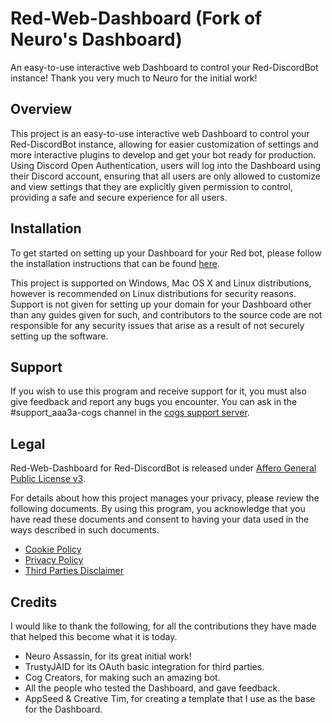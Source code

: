 # Red-Web-Dashboard (Fork of Neuro's Dashboard)
An easy-to-use interactive web Dashboard to control your Red-DiscordBot instance! Thank you very much to Neuro for the initial work!

## Overview
This project is an easy-to-use interactive web Dashboard to control your Red-DiscordBot instance, allowing for easier customization of settings and more interactive plugins to develop and get your bot ready for production. Using Discord Open Authentication, users will log into the Dashboard using their Discord account, ensuring that all users are only allowed to customize and view settings that they are explicitly given permission to control, providing a safe and secure experience for all users.

## Installation
To get started on setting up your Dashboard for your Red bot, please follow the installation instructions that can be found [here](https://red-web-dashboard.readthedocs.io/en/latest).

This project is supported on Windows, Mac OS X and Linux distributions, however is recommended on Linux distributions for security reasons. Support is not given for setting up your domain for your Dashboard other than any guides given for such, and contributors to the source code are not responsible for any security issues that arise as a result of not securely setting up the software.

## Support
If you wish to use this program and receive support for it, you must also give feedback and report any bugs you encounter. You can ask in the #support_aaa3a-cogs channel in the [cogs support server](https://discord.gg/GET4DVk).

## Legal
Red-Web-Dashboard for Red-DiscordBot is released under [Affero General Public License v3](https://github.com/AAA3A-AAA3A/Red-Web-Dashboard/blob/main/LICENSE).

For details about how this project manages your privacy, please review the following documents. By using this program, you acknowledge that you have read these documents and consent to having your data used in the ways described in such documents.
- [Cookie Policy](https://github.com/AAA3A-AAA3A/Red-Web-Dashboard/blob/main/documents/Cookie%20Policy.md)
- [Privacy Policy](https://github.com/AAA3A-AAA3A/Red-Web-Dashboard/blob/main/documents/Privacy%20Policy.md)
- [Third Parties Disclaimer](https://github.com/AAA3A-AAA3A/Red-Web-Dashboard/blob/main/documents/Third%20Parties%20Disclaimer.md)

## Credits
I would like to thank the following, for all the contributions they have made that helped this become what it is today.
* Neuro Assassin, for its great initial work!
* TrustyJAID for its OAuth basic integration for third parties.
* Cog Creators, for making such an amazing bot.
* All the people who tested the Dashboard, and gave feedback.
* AppSeed & Creative Tim, for creating a template that I use as the base for the Dashboard.